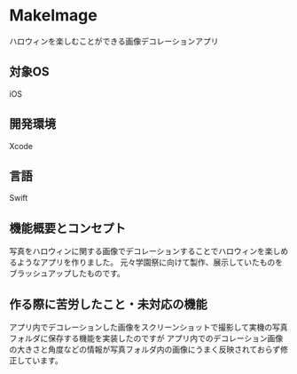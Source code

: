 # MakeImage
ハロウィンを楽しむことができる画像デコレーションアプリ
## 対象OS
iOS
## 開発環境
Xcode
## 言語
Swift
## 機能概要とコンセプト
写真をハロウィンに関する画像でデコレーションすることでハロウィンを楽しめるようなアプリを作りました。
元々学園祭に向けて製作、展示していたものをブラッシュアップしたものです。
## 作る際に苦労したこと・未対応の機能
アプリ内でデコレーションした画像をスクリーンショットで撮影して実機の写真フォルダに保存する機能を実装したのですが
アプリ内でのデコレーション画像の大きさと角度などの情報が写真フォルダ内の画像にうまく反映されておらず修正しています。

